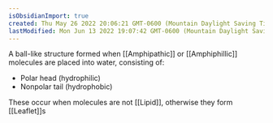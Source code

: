 ```yaml
---
isObsidianImport: true
created: Thu May 26 2022 20:06:21 GMT-0600 (Mountain Daylight Saving Time)
lastModified: Mon Jun 13 2022 19:07:42 GMT-0600 (Mountain Daylight Saving Time)
---
```

A ball-like structure formed when [[Amphipathic]] or [[Amphiphillic]] molecules are placed into water, consisting of:
- Polar head (hydrophilic)
- Nonpolar tail (hydrophobic)

These occur when molecules are not [[Lipid]], otherwise they form [[Leaflet]]s

